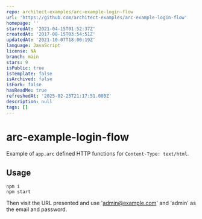 ```yaml
---
repo: architect-examples/arc-example-login-flow
url: 'https://github.com/architect-examples/arc-example-login-flow'
homepage: ''
starredAt: '2021-04-15T01:52:37Z'
createdAt: '2017-08-15T03:54:51Z'
updatedAt: '2021-10-07T18:00:19Z'
language: JavaScript
license: NA
branch: main
stars: 9
isPublic: true
isTemplate: false
isArchived: false
isFork: false
hasReadMe: true
refreshedAt: '2025-02-25T21:17:51.080Z'
description: null
tags: []
---
```


# arc-example-login-flow

Example of `app.arc` defined HTTP functions for `Content-Type: text/html`.

## Usage

    npm i
    npm start

Then visit the URL presented and use 'admin@example.com' and 'admin' as the email and password.
